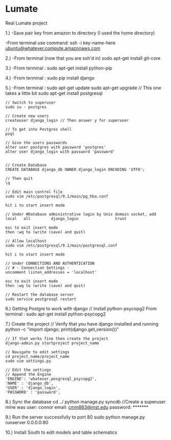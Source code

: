 Lumate
======

Real Lumate project

1.)
-Save pair key from amazon to directory (I used the home directory)

-From terminal use command:
	ssh -i key-name-here ubuntu@whatever.compute.amazonaws.com

2.)
-From terminal (now that you are ssh'd in)
	sudo apt-get install git-core

3.)
-From terminal :
	sudo apt-get install python-pip

4.)
-From terminal :
	sudo pip install django

5.)
-From terminal :
	sudo apt-get update
	sudo apt-get upgrade // This one takes a little bit
	sudo apt-get install postgresql

	// Switch to superuser
	sudo su - postgres
	
	// Create new users
	createuser django_login // Then answer y for superuser

	// To get into Postgres shell
	psql

	// Give the users passwords
	alter user postgres with password 'postgres'
	alter user django_login with password 'password'
	

	// Create Database
	CREATE DATABASE django_db OWNER django_login ENCODING 'UTF8';

	// Then quit
	\q

	// Edit main control file
	sudo vim /etc/postgresql/9.1/main/pg_hba.conf

	hit i to start insert mode

	// Under #Database administrative login by Unix domain socket, add
	local	all 		django_login				trust

	esc to exit insert mode
	then :wq to (write (save) and quit)

	// Allow localhost
	sudo vim /etc/postgresql/9.1/main/postgresql.conf

	hit i to start insert mode

	// Under CONNECTIONS AND AUTHENTICATION
	// # - Connection Settings -
	uncomment listen_addresses = 'localhost'

	esc to exit insert mode
	then :wq to (write (save) and quit)

	// Restart the database server
	sudo service postgresql restart
6.) Getting Postgre to work with django
	// Install python-psycopg2
	From terminal :
	sudo apt-get install python-psycopg2


7.) Create the project
	// Verify that you have django installed and running
	python -c "import django; print(django.get_version())"

	// If that works fine then create the project
	django-admin.py startproject project_name

	// Navigate to edit settings
	cd project_name/project_name
	sudo vim settings.py

	// Edit the settings
	// Append the Engine
	'ENGINE': 'whatever.posgresql_psycopg2',
	'NAME' : 'django_db',
	'USER' : 'django_login',
	'PASSWORD' : 'password',

8.) Sync the database
	cd ../
	python manage.py syncdb
	//Create a superuser
	mine was 
	user: connor
	email: cmm863@mst.edu
	password: *******

9.) Run the server successfully to port 80
	sudo python manage.py runserver 0.0.0.0:80
	
10.) Install South to edit models and table schematics
